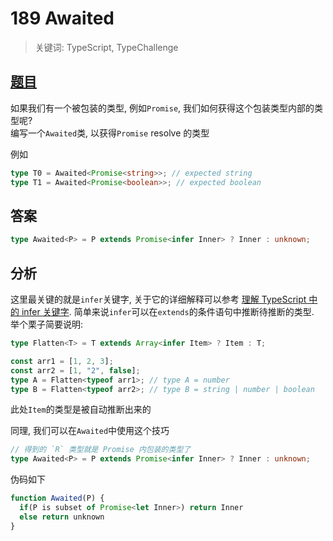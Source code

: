 # 189 Awaited

> 关键词: TypeScript, TypeChallenge

## [题目](https://github.com/type-challenges/type-challenges/blob/master/questions/189-easy-awaited/README.md)

如果我们有一个被包装的类型, 例如`Promise`, 我们如何获得这个包装类型内部的类型呢?  
编写一个`Awaited`类, 以获得`Promise` resolve 的类型

例如

```ts
type T0 = Awaited<Promise<string>>; // expected string
type T1 = Awaited<Promise<boolean>>; // expected boolean
```

## 答案

```ts
type Awaited<P> = P extends Promise<infer Inner> ? Inner : unknown;
```

## 分析

这里最关键的就是`infer`关键字, 关于它的详细解释可以参考
[理解 TypeScript 中的 infer 关键字](https://juejin.cn/post/6844904170353328135).
简单来说`infer`可以在`extends`的条件语句中推断待推断的类型.  
举个栗子简要说明:

```ts
type Flatten<T> = T extends Array<infer Item> ? Item : T;

const arr1 = [1, 2, 3];
const arr2 = [1, "2", false];
type A = Flatten<typeof arr1>; // type A = number
type B = Flatten<typeof arr2>; // type B = string | number | boolean
```

此处`Item`的类型是被自动推断出来的

同理, 我们可以在`Awaited`中使用这个技巧

```ts
// 得到的 `R` 类型就是 Promise 内包装的类型了
type Awaited<P> = P extends Promise<infer Inner> ? Inner : unknown;
```

伪码如下

```js
function Awaited(P) {
  if(P is subset of Promise<let Inner>) return Inner
  else return unknown
}
```

